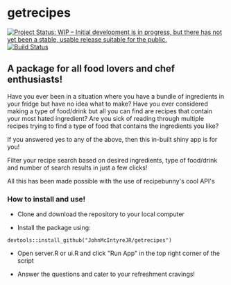 # getrecipes
[![Project Status: WIP – Initial development is in progress, but there has not yet been a stable, usable release suitable for the public.](https://www.repostatus.org/badges/latest/wip.svg)](https://www.repostatus.org/#wip)
[![Build Status](https://travis-ci.com/JohnMcIntyreJR/getrecipes.svg?branch=master)](https://travis-ci.com/JohnMcIntyreJR/getrecipes)

## A package for all food lovers and chef enthusiasts!
Have you ever been in a situation where you have a bundle of ingredients in your fridge but have no idea what to make? Have you ever considered making a type of food/drink but all you can find are recipes that contain your most hated ingredient? Are you sick of reading through multiple recipes trying to find a type of food that contains the ingredients you like?

If you answered yes to any of the above, then this in-built shiny app is for you!

Filter your recipe search based on desired ingredients, type of food/drink and number of search results in just a few clicks!

All this has been made possible with the use of recipebunny's cool API's

### How to install and use!

- Clone and download the repository to your local computer

- Install the package using:

`devtools::install_github("JohnMcIntyreJR/getrecipes")`

- Open server.R or ui.R and click "Run App" in the top right corner of the script

- Answer the questions and cater to your refreshment cravings!
